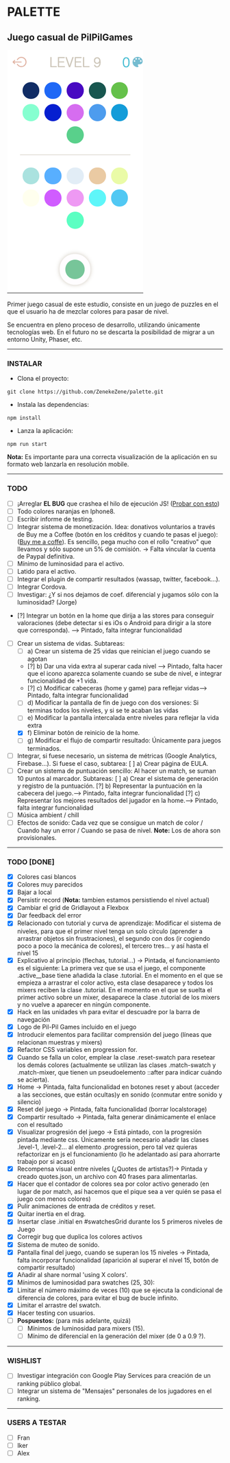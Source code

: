 # PALETTE

## Juego casual de **PilPilGames**

![Screenshoot](./screenshoot.png)

Primer juego casual de este estudio, consiste en un juego de puzzles en el que el usuario ha de
mezclar colores para pasar de nivel.

Se encuentra en pleno proceso de desarrollo, utilizando únicamente tecnologías web. En el futuro no
se descarta la posibilidad de migrar a un entorno Unity, Phaser, etc.

---

### INSTALAR
- Clona el proyecto:
```
git clone https://github.com/ZenekeZene/palette.git
```

- Instala las dependencias:
```
npm install
```
- Lanza la aplicación:
```
npm run start
```

**Nota:** Es importante para una correcta visualización de la aplicación en su formato web lanzarla en resolución mobile.

---

### TODO

-	[ ] ¡Arreglar **EL BUG** que crashea el hilo de ejecución JS! ([Probar con esto](https://github.com/liriliri/eruda))
-	[ ] Todo colores naranjas en Iphone8.
-	[ ] Escribir informe de testing.
-	[ ] Integrar sistema de monetización. Idea: donativos voluntarios a través de Buy me a Coffee (botón en los créditos y cuando te pasas el  juego): ([Buy me a coffe](https://www.buymeacoffee.com/)). Es sencillo, pega mucho con el rollo "creativo" que llevamos y sólo supone un 5% de comisión. -> Falta vincular la cuenta de Paypal definitiva.
-	[ ] Mínimo de luminosidad para el activo.
-	[ ] Latido para el activo.
-	[ ] Integrar el plugin de compartir resultados (wassap, twitter, facebook...).
-	[ ] Integrar Cordova.
-	[ ] Investigar: ¿Y si nos dejamos de coef. diferencial y jugamos sólo con la luminosidad? (Jorge)
-	[?] Integrar un botón en la home que dirija a las stores para conseguir valoraciones (debe detectar si es iOs o Android para dirigir a la store que corresponda). --> Pintado, falta integrar funcionalidad
-	[ ] Crear un sistema de vidas. Subtareas:
	-	[ ] a) Crear un sistema de 25 vidas que reinician el juego cuando se agotan
	-	[?] b) Dar una vida extra al superar cada nivel --> Pintado, falta hacer que el icono aparezca solamente cuando se sube de nivel, e integrar funcionalidad de +1 vida. 
	-	[?] c) Modificar cabeceras (home y game) para reflejar vidas--> Pintado, falta integrar funcionalidad
	-	[ ] d) Modificar la pantalla de fin de juego con dos versiones: Si terminas todos los niveles, y si se te acaban las vidas
	-	[ ] e) Modificar la pantalla intercalada entre niveles para reflejar la vida extra
	-	[x] f) Eliminar botón de reinicio de la home.
	-	[ ] g) Modificar el flujo de compartir resultado: Únicamente para juegos terminados.
-	[ ] Integrar, si fuese necesario, un sistema de métricas (Google Analytics, Firebase...). Si fuese el caso, subtarea:
		[ ] a) Crear página de EULA.
-	[ ] Crear un sistema de puntuación sencillo: Al hacer un match, se suman 10 puntos al marcador. Subtareas:
		[ ] a) Crear el sistema de generación y registro de la puntuación.
		[?] b) Representar la puntuación en la cabecera del juego.--> Pintado, falta integrar funcionalidad
		[?] c) Representar los mejores resultados del jugador en la home.--> Pintado, falta integrar funcionalidad
-	[ ] Música ambient / chill
-	[ ] Efectos de sonido: Cada vez que se consigue un match de color / Cuando hay un error / Cuando se pasa de nivel. **Note:** Los de ahora son provisionales.

---

###	TODO [DONE]

-   [x] Colores casi blancos
-   [x] Colores muy parecidos
-   [x] Bajar a local
-   [x] Persistir record (**Nota:** tambien estamos persistiendo el nivel actual)
-   [x] Cambiar el grid de Gridlayout a Flexbox
-   [x] Dar feedback del error
-   [x] Relacionado con tutorial y curva de aprendizaje: Modificar el sistema de niveles, para que
		el primer nivel tenga un solo círculo (aprender a arrastrar objetos sin frustraciones), el
		segundo con dos (ir cogiendo poco a poco la mecánica de colores), el tercero tres... y así
		hasta el nivel 15
-   [x] Explicativo al principio (flechas, tutorial...) -> Pintada, el funcionamiento es el
		siguiente: La primera vez que se usa el juego, el componente .active\_\_base tiene añadida
		la clase .tutorial. En el momento en el que se empieza a arrastrar el color activo, esta
		clase desaparece y todos los mixers reciben la clase .tutorial. En el momento en el que se
		suelta el primer activo sobre un mixer, desaparece la clase .tutorial de los mixers y no
		vuelve a aparecer en ningún componente.
-   [x] Hack en las unidades vh para evitar el descuadre por la barra de navegación
-   [x] Logo de Pil-Pil Games incluido en el juego
-   [X] Introducir elementos para facilitar comprensión del juego (líneas que relacionan muestras y mixers)
-   [x] Refactor CSS variables en progression for.
-   [x] Cuando se falla un color, emplear la clase .reset-swatch para resetear los demás colores (actualmente se utilizan las clases .match-swatch y .match-mixer, que tienen un pseudoelemento ::after para indicar cuándo se acierta).
-   [x] Home -> Pintada, falta funcionalidad en botones reset y about (acceder a las secciones, que están ocultas)y en sonido (conmutar entre sonido y silencio)
-   [x] Reset del juego -> Pintada, falta funcionalidad (borrar localstorage)
-   [x] Compartir resultado -> Pintada, falta generar dinámicamente el enlace con el resultado
-   [x] Visualizar progresión del juego -> Está pintado, con la progresión pintada mediante css. Únicamente sería necesario añadir las clases .level-1, .level-2... al elemento .progression, pero tal vez quieras refactorizar en js el funcionamiento (lo he adelantado así para ahorrarte trabajo por si acaso)
-   [x] Recompensa visual entre niveles (¿Quotes de artistas?)-> Pintada y creado quotes.json, un
		archivo con 40 frases para alimentarlas.
-   [x] Hacer que el contador de colores sea por color activo generado (en lugar de por match, así hacemos que el pique sea a ver quién se pasa el juego con menos colores)
-   [x] Pulir animaciones de entrada de créditos y reset.
-   [x] Quitar inertia en el drag.
-   [x] Insertar clase .initial en #swatchesGrid durante los 5 primeros niveles de Juego
-   [x] Corregir bug que duplica los colores activos
-	[x] Sistema de muteo de sonido.
-   [x] Pantalla final del juego, cuando se superan los 15 niveles -> Pintada, falta incorporar funcionalidad (aparición al superar el nivel 15, botón de compartir resultado)
-   [x] Añadir al share normal 'using X colors'.
-   [x] Mínimos de luminosidad para swatches (25, 30):
-   [x] Limitar el número máximo de veces (10) que se ejecuta la condicional de diferencia de colores, para evitar el bug de bucle infinito.
-   [x] Limitar el arrastre del swatch.
-   [x] Hacer testing con usuarios.
-   [ ] **Pospuestos:** (para más adelante, quizá)
	-	[ ] Mínimos de luminosidad para mixers (15).
	-	[ ] Mínimo de diferencial en la generación del mixer (de 0 a 0.9 ?).

---

### WISHLIST
-   [ ] Investigar integración con Google Play Services para creación de un ranking público global.
-   [ ] Integrar un sistema de "Mensajes" personales de los jugadores en el ranking.

---

### USERS A TESTAR
- [ ] Fran
- [ ] Iker
- [ ] Alex
